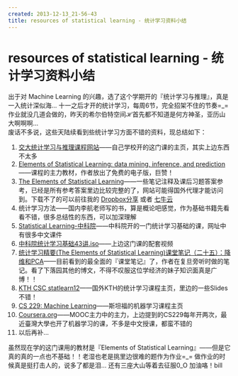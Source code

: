 ```yaml
---
created: 2013-12-13_21-56-43
title: resources of statistical learning - 统计学习资料小结
---
```


# resources of statistical learning - 统计学习资料小结

出于对 Machine Learning 的兴趣，选了这个学期开的『统计学习与推理』，真是一入统计深似海... 十一之后才开的统计学习，每周6节，完全招架不住的节奏=\_=  作业就没几道会做的，昨天的希尔伯特空间$\mathcal{H}$首先都不知道是何方神圣，亚历山大啊啊啊...   
废话不多说，这些天陆续看到些统计学习方面不错的资料，现总结如下：  

1. [交大统计学习与推理课程网站](http://bcmi.sjtu.edu.cn/statLearning/)——自己学校开的这门课的主页，其实上边东西不太多  
2. [Elements of Statistical Learning: data mining, inference, and prediction](http://statweb.stanford.edu/~tibs/ElemStatLearn/index.html)——课程的主力教材，作者放出了免费的电子版，巨赞！  
3. [The Elements of Statistical Learning](http://www.waxworksmath.com/Authors/G_M/Hastie/hastie.html)——一些笔记注释及课后习题答案参考，已经是所有参考答案里边比较完整的了，网站可能得国外代理才能访问到。下载不了的可以前往我的 [Dropbox分享](https://www.dropbox.com/s/6ufpunxe3k9mano/weatherwax_epstein_hastie_solutions_manual.pdf) 或者 [七牛云](http://7xojrx.com1.z0.glb.clouddn.com/docs/weatherwax_epstein_hastie_solutions_manual.pdf)  
4. 统计学习方法——国内李航老师写的书，算是概论吧感觉，作为基础书籍先看看不错，很多总结性的东西，可以加深理解  
4. [Statistical Learning-中科院](http://www.jdl.ac.cn/user/lyqing/statlearning/StatlLearning_handout.html)——中科院开的一门统计学习基础的课，网址中有很多中文课件  
5. [中科院统计学习基础43讲.iso](http://pan.baidu.com/s/1xjoHN)——上边这门课的配套视频  
6. [统计学习精要(The Elements of Statistical Learning)课堂笔记（二十五）：降维和PCA](http://www.loyhome.com/%e7%bb%9f%e8%ae%a1%e5%ad%a6%e4%b9%a0%e7%b2%be%e8%a6%81the-elements-of-statistical-learning%e8%af%be%e5%a0%82%e7%ac%94%e8%ae%b0%ef%bc%88%e4%ba%8c%e5%8d%81%e4%ba%94%ef%bc%89%ef%bc%9a%e9%99%8d%e7%bb%b4/)——目前看到的最全面的『课堂笔记』了，作者在复旦旁听时做的笔记。看了下落园其他的博文，不得不叹服这位学经济的妹子知识面真是广博！！  
7. [KTH CSC statlearn12](http://www.csc.kth.se/utbildning/kth/kurser/DD3364/Schedule.php)——国外KTH的统计学习课程主页，里边的一些Slides不错！  
8. [CS 229: Machine Learning](http://cs229.stanford.edu/)——斯坦福的机器学习课程主页  
9. [Coursera.org](https://www.coursera.org/)——MOOC主力中的主力，上边提到的CS229每年开两次，最近臺灣大學也开了机器学习的课，不多是中文授课，都蛮不错的  
10. 以后再补... 

虽然现在学的这门课用的教材是『Elements of Statistical Learning』——但是它真的真的一点也不基础！！老湿也老是挑里边很难的题作为作业=\_=  做作业的时候真是挺打击人的，说多了都是泪...  还有三座大山等着去征服0\_O 加油咯！bill